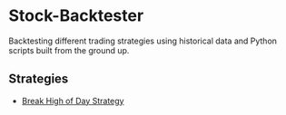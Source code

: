 # Stock-Backtester
Backtesting different trading strategies using historical data and Python scripts built from the ground up.

## Strategies
- [Break High of Day Strategy](./Break%20High%20of%20Day%20Strategy%20Backtesting)